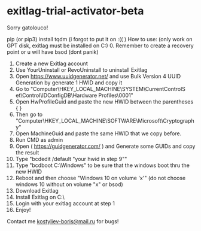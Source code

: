 # exitlag-trial-activator-beta
Sorry gatolouco!

pip (or pip3) install tqdm (i forgot to put it on :(( )
How to use: (only work on GPT disk, exitlag must be installed on C:\)
0. Remember to create a recovery point or u will have bsod (dont panik)
1. Create a new Exitlag account
2. Use YourUninstall or RevoUninstall to uninstall Exitlag
3. Open https://www.uuidgenerator.net/ and use Bulk Version 4 UUID Generation by generate 1 HWID and copy it
4. Go to "Computer\HKEY_LOCAL_MACHINE\SYSTEM\CurrentControlS et\Control\IDConfigDB\Hardware Profiles\0001"
5. Open HwProfileGuid and paste the new HWID between the parentheses { }
6. Then go to "Computer\HKEY_LOCAL_MACHINE\SOFTWARE\Microsoft\Cryptography"
7. Open MachineGuid and paste the same HWID that we copy before.
8. Run CMD as admin
9. Open ( https://guidgenerator.com/ ) and Generate some GUIDs and copy the result
10. Type "bcdedit /default "your hwid in step 9""
11. Type "bcdboot C:\Windows" to be sure that the windows boot thru the new HWID
12. Reboot and then choose "Windows 10 on volume 'x'" (do not choose windows 10 without on volume "x" or bsod)
13. Download Exitlag
14. Install Exitlag on C:\
15. Login with your exitlag account at step 1
16. Enjoy!



Contact me kostyliev-boris@mail.ru for bugs!
